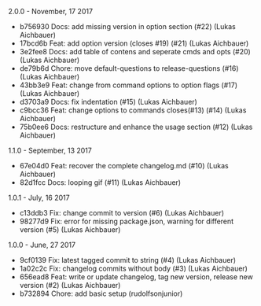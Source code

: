 2.0.0 - November, 17 2017

 * b756930 Docs: add missing version in option section (#22) (Lukas Aichbauer)
 * 17bcd6b Feat: add option version (closes #19) (#21) (Lukas Aichbauer)
 * 3e2fee8 Docs: add table of contens and seperate cmds and opts (#20) (Lukas Aichbauer)
 * de79b6d Chore: move default-questions to release-questions (#16) (Lukas Aichbauer)
 * 43bb3e9 Feat: change from command options to option flags (#17) (Lukas Aichbauer)
 * d3703a9 Docs: fix indentation (#15) (Lukas Aichbauer)
 * c9bcc36 Feat: change options to commands closes(#13) (#14) (Lukas Aichbauer)
 * 75b0ee6 Docs: restructure and enhance the usage section (#12) (Lukas Aichbauer)

1.1.0 - September, 13 2017

* 67e04d0 Feat: recover the complete changelog.md (#10) (Lukas Aichbauer)
* 82d1fcc Docs: looping gif (#11) (Lukas Aichbauer)

1.0.1 - July, 16 2017

* c13ddb3 Fix: change commit to version (#6) (Lukas Aichbauer)
* 98277d9 Fix: error for missing package.json, warning for different version (#5) (Lukas Aichbauer)

1.0.0 - June, 27 2017

* 9cf0139 Fix: latest tagged commit to string (#4) (Lukas Aichbauer)
* 1a02c2c Fix: changelog commits without body (#3) (Lukas Aichbauer)
* 656ead8 Feat: write or update changelog, tag new version, release new version (#2) (Lukas Aichbauer)
* b732894 Chore: add basic setup (rudolfsonjunior)

